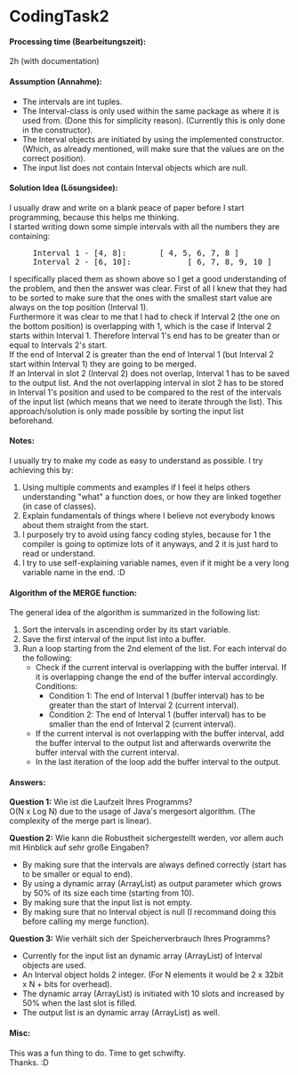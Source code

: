 # CodingTask2

#### Processing time (Bearbeitungszeit): 
2h (with documentation)

#### Assumption (Annahme):
- The intervals are int tuples.
- The Interval-class is only used within the same package as where it is used from. 
  (Done this for simplicity reason).
  (Currently this is only done in the constructor).
- The Interval objects are initiated by using the implemented constructor. (Which, as already mentioned, will make sure that the values are on the correct position).
- The input list does not contain Interval objects which are null.

#### Solution Idea (Lösungsidee):
I usually draw and write on a blank peace of paper before I start programming, because this helps me thinking.<br>
I started writing down some simple intervals with all the numbers they are containing:<br>
<pre>
	 Interval 1 - [4, 8]:		[ 4, 5, 6, 7, 8 ]
	 Interval 2 - [6, 10]:		      [ 6, 7, 8, 9, 10 ]</pre>
I specifically placed them as shown above so I get a good understanding of the problem, and then the answer was clear.
First of all I knew that they had to be sorted to make sure that the ones with the smallest start value are always on the top position (Interval 1). <br>
Furthermore it was clear to me that I had to check if Interval 2 (the one on the bottom position) is overlapping with 1, which is the case if Interval 2 starts within Interval 1. Therefore Interval 1's end has to be greater than or equal to Intervals 2's start. <br>
If the end of Interval 2 is greater than the end of Interval 1 (but Interval 2 start within Interval 1) they are going to be merged. <br>
If an Interval in slot 2 (Interval 2) does not overlap, Interval 1 has to be saved to the output list.
And the not overlapping interval in slot 2 has to be stored in Interval 1's position and used to be compared to the rest of the intervals of the input list (which means that we need to iterate through the list). 
This approach/solution is only made possible by sorting the input list beforehand.

#### Notes:
I usually try to make my code as easy to understand as possible.
I try achieving this by:
1. Using multiple comments and examples if I feel it helps others understanding "what" a function does, or how they are linked together (in case of classes).
2. Explain fundamentals of things where I believe not everybody knows about them straight from the start.
3. I purposely try to avoid using fancy coding styles, because for 1 the compiler is going to optimize lots of it anyways, and 2 it is just hard to read or understand.
4. I try to use self-explaining variable names, even if it might be a very long variable name in the end. :D

#### Algorithm of the MERGE function:
The general idea of the algorithm is summarized in the following list:
1. Sort the intervals in ascending order by its start variable.
2. Save the first interval of the input list into a buffer.
3. Run a loop starting from the 2nd element of the list. For each interval do the following:
	* Check if the current interval is overlapping with the buffer interval. If it is overlapping change the end of the buffer interval accordingly.<br>
	    Conditions:<br>	
		* Condition 1: The end of Interval 1 (buffer interval) has to be greater than the start of Interval 2 (current interval).
		* Condition 2: The end of Interval 1 (buffer interval) has to be smaller than the end of Interval 2 (current interval).
	* If the current interval is not overlapping with the buffer interval, add the buffer interval to the output list and afterwards overwrite the buffer interval with the current interval.
	* In the last iteration of the loop add the buffer interval to the output.
	
#### Answers:
**Question 1:** Wie ist die Laufzeit Ihres Programms?<br>
O(N x Log N) due to the usage of Java's mergesort algorithm. (The complexity of the merge part is linear).

**Question 2:** Wie kann die Robustheit sichergestellt werden, vor allem auch mit Hinblick auf sehr große Eingaben?		
* By making sure that the intervals are always defined correctly (start has to be smaller or equal to end).
* By using a dynamic array (ArrayList) as output parameter which grows by 50% of its size each time (starting from 10).
* By making sure that the input list is not empty.
* By making sure that no Interval object is null (I recommand doing this before calling my merge function).
			
**Question 3:** Wie verhält sich der Speicherverbrauch Ihres Programms?
* Currently for the input list an dynamic array (ArrayList) of Interval objects are used.
* An Interval object holds 2 integer. (For N elements it would be 2 x 32bit x N + bits for overhead). 
* The dynamic array (ArrayList) is initiated with 10 slots and increased by 50% when the last slot is filled.
* The output list is an dynamic array (ArrayList) as well. 
			
#### Misc:			
This was a fun thing to do. Time to get schwifty.<br>
Thanks. :D
